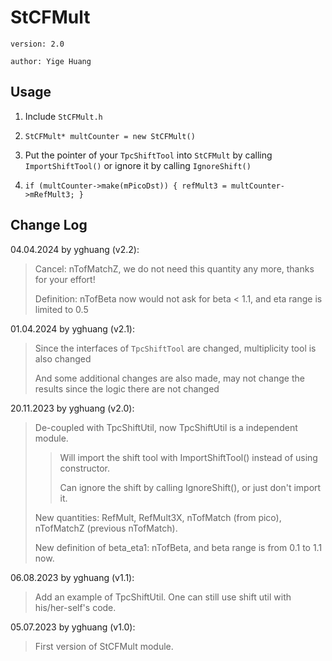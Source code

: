 # StCFMult

`version: 2.0`

`author: Yige Huang`

## Usage

1. Include `StCFMult.h`

2. `StCFMult* multCounter = new StCFMult()`

3. Put the pointer of your `TpcShiftTool` into `StCFMult` by calling `ImportShiftTool()` or ignore it by calling `IgnoreShift()`

4. `if (multCounter->make(mPicoDst)) { refMult3 = multCounter->mRefMult3; }`

## Change Log

04.04.2024 by yghuang (v2.2):

> Cancel: nTofMatchZ, we do not need this quantity any more, thanks for your effort!
>
> Definition: nTofBeta now would not ask for beta < 1.1, and eta range is limited to 0.5

01.04.2024 by yghuang (v2.1):

> Since the interfaces of `TpcShiftTool` are changed, multiplicity tool is also changed
>
> And some additional changes are also made, may not change the results since the logic there are not changed

20.11.2023 by yghuang (v2.0):

> De-coupled with TpcShiftUtil, now TpcShiftUtil is a independent module.
>> Will import the shift tool with ImportShiftTool() instead of using constructor.
>>
>> Can ignore the shift by calling IgnoreShift(), or just don't import it.
>
> New quantities: RefMult, RefMult3X, nTofMatch (from pico), nTofMatchZ (previous nTofMatch).
>
> New definition of beta_eta1: nTofBeta, and beta range is from 0.1 to 1.1 now.

06.08.2023 by yghuang (v1.1):

> Add an example of TpcShiftUtil. One can still use shift util with his/her-self's code.

05.07.2023 by yghuang (v1.0):

> First version of StCFMult module.
